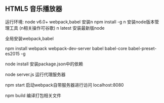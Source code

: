 HTML5 音乐播放器
-------------
运行环境:
    node v6.0+
    webpack,babel
安装n
npm install -g n  安装node版本管理工具 (n相关操作可谷歌)
n latest   安装最新版node

全局安装webpack,babel

npm install webpack webpack-dev-server babel babel-core babel-preset-es2015 -g


node install 安装package.json中的依赖


node server.js 运行代理服务器

npm start 启动webpack自带服务器进行访问 localhost:8080

npm build 编译打包相关文件

